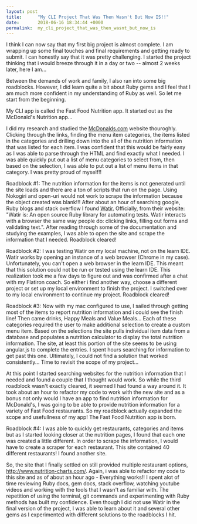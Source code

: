 ```yaml
---
layout: post
title:      "My CLI Project That Was Then Wasn't But Now IS!!"
date:       2018-06-16 18:34:44 +0000
permalink:  my_cli_project_that_was_then_wasnt_but_now_is
---
```



I think I can now say that my first big project is almost complete. I am wrapping up some final touches and final requirements and getting ready to submit. I can honestly say that it was pretty challenging. I started the project thinking that i would breeze through it in a day or two -- almost 2 weeks later, here I am...

Between the demands of work and family, I also ran into some big roadblocks. However, I did learn quite a bit about Ruby gems and I feel that I am much more confident in my understanding of Ruby as well. So let me start from the beginning.

My CLI app is called the Fast Food Nutrition app. It started out as the McDonald's Nutrition app... 

I did my research and studied the [McDonalds.com](https://www.mcdonalds.com/us/en-us.html) website thouroghly. Clicking through the links, finding the menu item categories, the items listed in the categories and drilling down into the all of the nutrition information that was listed for each item. I was confident that this would be fairly easy as I was able to parse through the HTML and find exactly what I needed. I was able quickly put out a list of menu categories  to select from, then based on the selection, I was able to put out a list of menu items in that category. I was pretty proud of myself!!

Roadblock #1: The nutrition information for the items is not generated until the site loads and there are a ton of scripts that run on the page. Using Nokogiri and open-uri would not work to scrape the information because the object created was blank!!! 
After about an hour of searching google, Ruby blogs and stack overflow I found [Watir.](http://watir.com/) Officially, from their website: "Watir is: An open source Ruby library for automating tests. Watir interacts with a browser the same way people do: clicking links, filling out forms and validating text.". After reading through some of the documentation and studying the examples, I was able to open the site and scrape the information that I needed. Roadblock cleared!

Roadblock #2: I was testing Watir on my local machine, not on the learn IDE. Watir works by opening an instance of a web browser (Chrome in my case). Unfortunately, you can't open a web browser in the learn IDE. This meant that this solution could not be run or tested using the learn IDE. This realization took me a few days to figure out and was confirmed after a chat with my Flatiron coach. So either i find another way, choose a different project or set up my local environment to finish the project. I switched over to my local environment to continue my project. Roadblock cleared!

Roadblock #3: Now with my mac configured to use, I sailed through getting most of the items to report nutrition information and i could see the finish line! Then came drinks, Happy Meals and Value Meals... Each of these categories required the user to make additional selection to create a custom menu item. Based on the selections the site pulls individual item data from a database and populates a nutrition calculator to display the total nutrition information. The site, at least this portion of the site seems to be using angular.js to complete the entries. I spent hours searching for information to get past this one. Ultimately, I could not find a solution that worked consistently... Time to revisit the scope of my project...

At this point I started searching websites for the nutrition information that I needed and found a couple that I thought would work. So while the third roadblock wasn't exactly cleared, it seemed I had found a way around it. It took about an hour to refactor my code to work with the new site and as a bonus not only would I have an app to find nutrition information for McDonald's, I was going to be able to provide nutrition information for a variety of Fast Food restaurants. So my roadblock actually expanded the scope and usefullness of my app! The Fast Food Nutrition app is born.

Roadblock #4: I was able to quickly get restaurants, categories and items but as I started looking closer at the nutrition pages, I found that each one was created a little different. In order to scrape the information, I would have to create a scraper for each restaurant. This site contained 40 different restaurants! I found another site. 

So, the site that I finally settled on still provided multiple restaurant options, http://www.nutrition-charts.com/. Again, i was able to refactor my code to this site and as of about an hour ago - Everything works!! I spent alot of time reviewing Ruby docs, gem docs, stack overflow, watching youtube videos and working with the tools that I wasn't as familiar with. The repetition of using the terminal, git commands and experimenting with Ruby methods has built my confidence. Even though I did not use Watir in the final version of the project, I was able to learn about it and several other gems as I experimented with different solutions to the roadblocks I hit. 
